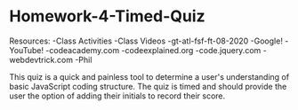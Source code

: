 # Homework-4-Timed-Quiz

Resources:
-Class Activities
-Class Videos
-gt-atl-fsf-ft-08-2020
-Google!
-YouTube!
-codeacademy.com
-codeexplained.org
-code.jquery.com
-webdevtrick.com
-Phil


This quiz is a quick and painless tool to determine a user's understanding of basic JavaScript coding structure. The quiz is timed and should provide the user the option of adding their initials to record their score.

